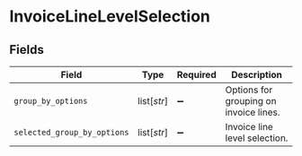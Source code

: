 # InvoiceLineLevelSelection


## Fields

| Field                                  | Type                                   | Required                               | Description                            |
| -------------------------------------- | -------------------------------------- | -------------------------------------- | -------------------------------------- |
| `group_by_options`                     | list[*str*]                            | :heavy_minus_sign:                     | Options for grouping on invoice lines. |
| `selected_group_by_options`            | list[*str*]                            | :heavy_minus_sign:                     | Invoice line level selection.          |